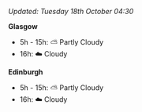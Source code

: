 *Updated: Tuesday 18th October 04:30*

**Glasgow**

* 5h - 15h: :partly_sunny: Partly Cloudy
* 16h: :cloud: Cloudy

**Edinburgh**

* 5h - 15h: :partly_sunny: Partly Cloudy
* 16h: :cloud: Cloudy

